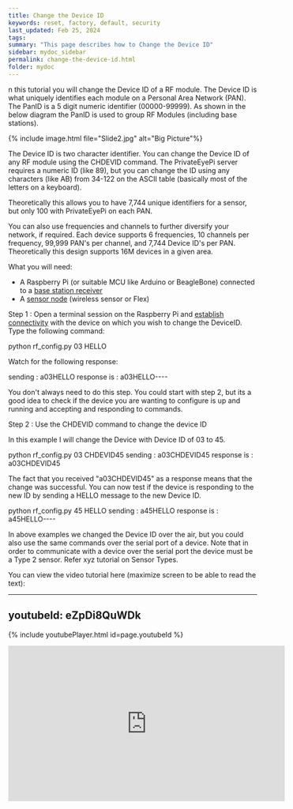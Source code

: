 ```yaml
---
title: Change the Device ID
keywords: reset, factory, default, security
last_updated: Feb 25, 2024
tags:
summary: "This page describes how to Change the Device ID"
sidebar: mydoc_sidebar
permalink: change-the-device-id.html
folder: mydoc
---
```

n this tutorial you will change the Device ID of a RF module. The Device ID is what uniquely identifies each module on a Personal Area Network (PAN).  The PanID is a 5 digit numeric identifier (00000-99999). As shown in the below diagram the PanID is used to group RF Modules (including base stations).


{% include image.html file="Slide2.jpg" alt="Big Picture"%}


The Device ID is two character identifier. You can change the Device ID of any RF module using the CHDEVID command. The PrivateEyePi server requires a numeric ID (like 89), but you can change the ID using any characters (like AB) from 34-122 on the ASCII table (basically most of the letters on a keyboard).

Theoretically this allows you to have 7,744 unique identifiers for a sensor, but only 100 with PrivateEyePi on each PAN.

You can also use frequencies and channels to further diversify your network, if required. Each device supports 6 frequencies, 10 channels per frequency, 99,999 PAN's per channel, and 7,744 Device ID's per PAN. Theoretically this design supports 16M devices in a given area.

What you will need:
* A Raspberry Pi (or suitable MCU like Arduino or BeagleBone) connected to a [base station receiver](https://www.jemrf.com/collections/rf-sensors/products/wireless-base-station-for-raspberry-pi)
* A [sensor node](https://www.jemrf.com/collections/rf-sensors) (wireless sensor or Flex)

Step 1 : Open a terminal session on the Raspberry Pi and [establish connectivity](https://projects.privateeyepi.com/home/home-alarm-system-project/wireless-projects/wireless-sensor---flex-rf-module/flex-tutorials/establish-communications.php) with the device on which you wish to change the DeviceID. Type the following command:

python rf_config.py 03 HELLO

Watch for the following response:

sending     : a03HELLO
response is : a03HELLO----

You don't always need to do this step. You could start with step 2, but its a good idea to check if the device you are wanting to configure is up and running and accepting and responding to commands.

Step 2 : Use the CHDEVID command to change the device ID

In  this example I will change the Device with Device ID of 03 to 45.

python rf_config.py 03 CHDEVID45
sending     : a03CHDEVID45
response is : a03CHDEVID45

The fact that you received "a03CHDEVID45" as a response means that the change was successful. You can now test if the device is responding to the new ID by sending a HELLO message to the new Device ID.

python rf_config.py 45 HELLO
sending     : a45HELLO
response is : a45HELLO----

In above examples we changed the Device ID over the air, but you could also use the same commands over the serial port of a device. Note that in order to communicate with a device over the serial port the device must be a Type 2 sensor. Refer xyz tutorial on Sensor Types.

You can view the video tutorial here (maximize screen to be able to read the text):

---
youtubeId: eZpDi8QuWDk
---
{% include youtubePlayer.html id=page.youtubeId  %}

<iframe width="560" height="315" src="https://www.youtube.com/embed/eZpDi8QuWDk" frameborder="0" allow="autoplay; encrypted-media" allowfullscreen></iframe>
